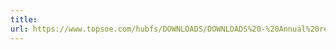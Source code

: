 ```yaml
---
title: 
url: https://www.topsoe.com/hubfs/DOWNLOADS/DOWNLOADS%20-%20Annual%20reports/2012/annual_report_2012.ashx__1.pdf
---
```


